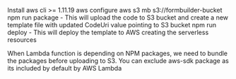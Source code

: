 Install aws cli >= 1.11.19
aws configure
aws s3 mb s3://formbuilder-bucket
npm run package - This will upload the code to S3 bucket and create a new
                  template file with updated CodeUri value pointing to S3 bucket
npm run deploy
                - This will deploy the template to AWS creating the serverless resources

When Lambda function is depending on NPM packages, we need to bundle the packages before  uploading to S3.
You can exclude aws-sdk package as its included by default by AWS Lambda